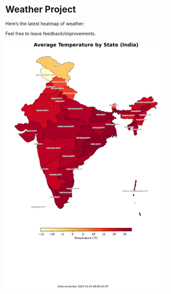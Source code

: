 # Weather Project

Here’s the latest heatmap of weather:

Feel free to leave feedback/improvements.

![India Heatmap](docs/assets/india_heatmap.png?v=FC364C)
